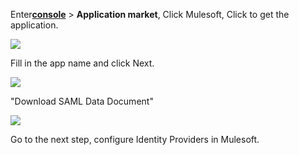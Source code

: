 <IntegrationDetailCard :title="`Create an app in ${$localeConfig.brandName}`">

Enter[**console**](https://console.authing.cn) > **Application market**, Click Mulesoft, Click to get the application.

![](~@imagesZhCn/integration/mulesoft/1-1.png)

Fill in the app name and click Next.

![](~@imagesZhCn/integration/mulesoft/1-2.png)

"Download SAML Data Document"

![](~@imagesZhCn/integration/mulesoft/1-3.png)

Go to the next step, configure Identity Providers in Mulesoft.

</IntegrationDetailCard>

